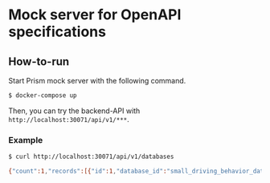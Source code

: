 # Mock server for OpenAPI specifications

## How-to-run
Start Prism mock server with the following command.

```bash
$ docker-compose up

```

Then, you can try the backend-API with `http://localhost:30071/api/v1/***`.

### Example
```bash
$ curl http://localhost:30071/api/v1/databases

{"count":1,"records":[{"id":1,"database_id":"small_driving_behavior_database","name":"Small Driving Behavior Database","description":"","location":"/share/small_DrivingBehaviorDatabase"}],"sort_key":"id","per_page":50,"page":1}

```

